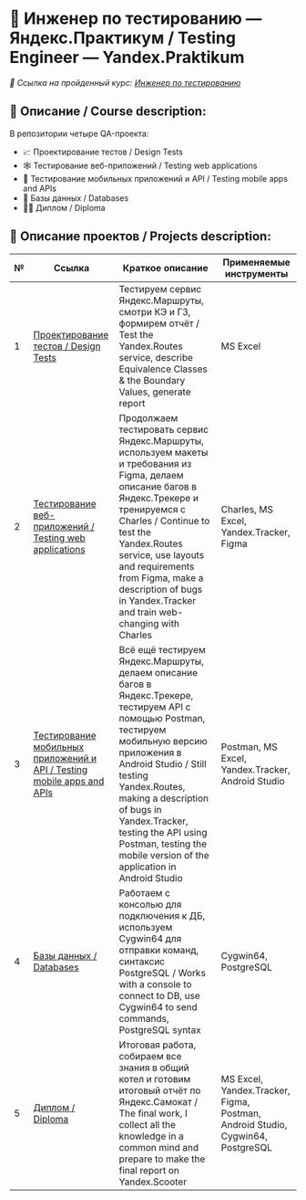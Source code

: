 # :mag_right: Инженер по тестированию — Яндекс.Практикум / Testing Engineer — Yandex.Praktikum

*:bookmark: Ссылка на пройденный курс:  [Инженер по тестированию](https://practicum.yandex.ru/qa-engineer/)*

## :page_facing_up: Описание / Сourse description:
В репозитории четыре QA-проекта: 
- :chart_with_upwards_trend: Проектирование тестов / Design Tests
- :spider_web: Тестирование веб-приложений / Testing web applications
- :iphone: Тестирование мобильных приложений и API / Testing mobile apps and APIs
- :floppy_disk: Базы данных / Databases
- :man_technologist: Диплом / Diploma

## :page_with_curl: Описание проектов / Projects description:
|        №      | Ссылка            | Краткое описание                                                 | Применяемые инструменты | 
|---------------|-------------------|------------------------------------------------------------------|-------------------------|
|1              |[Проектирование тестов / Design Tests](https://github.com/AlexTLG/Yandex.Praktikum.QA/tree/main/%D0%9F%D1%80%D0%BE%D0%B5%D0%BA%D1%82%D0%B8%D1%80%D0%BE%D0%B2%D0%B0%D0%BD%D0%B8%D0%B5%20%D1%82%D0%B5%D1%81%D1%82%D0%BE%D0%B2)| Тестируем сервис Яндекс.Маршруты, смотри КЭ и ГЗ, формирем отчёт / Test the Yandex.Routes service, describe Equivalence Classes & the Boundary Values, generate report |MS Excel| 
|2              |[Тестирование веб-приложений / Testing web applications](https://github.com/AlexTLG/Yandex.Praktikum.QA/tree/main/%D0%A2%D0%B5%D1%81%D1%82%D0%B8%D1%80%D0%BE%D0%B2%D0%B0%D0%BD%D0%B8%D0%B5%20%D0%B2%D0%B5%D0%B1-%D0%BF%D1%80%D0%B8%D0%BB%D0%BE%D0%B6%D0%B5%D0%BD%D0%B8%D0%B9)| Продолжаем тестировать сервис Яндекс.Маршруты, используем макеты и требования из Figma, делаем описание багов в Яндекс.Трекере и тренируемся с Charles / Continue to test the Yandex.Routes service, use layouts and requirements from Figma, make a description of bugs in Yandex.Tracker and train web-changing with Charles |Charles, MS Excel, Yandex.Tracker, Figma|
|3              |[Тестирование мобильных приложений и API / Testing mobile apps and APIs](https://github.com/AlexTLG/Yandex.Praktikum.QA/tree/main/%D0%A2%D0%B5%D1%81%D1%82%D0%B8%D1%80%D0%BE%D0%B2%D0%B0%D0%BD%D0%B8%D0%B5%20%D0%BC%D0%BE%D0%B1%D0%B8%D0%BB%D1%8C%D0%BD%D1%8B%D1%85%20%D0%BF%D1%80%D0%B8%D0%BB%D0%BE%D0%B6%D0%B5%D0%BD%D0%B8%D0%B9%20%D0%B8%20API)| Всё ещё тестируем Яндекс.Маршруты, делаем описание багов в Яндекc.Трекере, тестируем API с помощью Postman, тестируем мобильную версию приложения в Android Studio / Still testing Yandex.Routes, making a description of bugs in Yandex.Tracker, testing the API using Postman, testing the mobile version of the application in Android Studio |Postman, MS Excel, Yandex.Tracker, Android Studio|
|4              |[Базы данных / Databases](https://github.com/AlexTLG/Yandex.Praktikum.QA/tree/main/%D0%91%D0%B0%D0%B7%D1%8B%20%D0%B4%D0%B0%D0%BD%D0%BD%D1%8B%D1%85)| Работаем с консолью для подключения к ДБ, используем Cygwin64 для отправки команд, синтаксис PostgreSQL / Works with a console to connect to DB, use Cygwin64 to send commands, PostgreSQL syntax |Cygwin64, PostgreSQL|
|5              |[Диплом / Diploma](https://github.com/AlexTLG/Yandex.Praktikum.QA/tree/main/%D0%94%D0%B8%D0%BF%D0%BB%D0%BE%D0%BC)| Итоговая работа, собираем все знания в общий котел и готовим итоговый отчёт по Яндекс.Самокат / The final work, I collect all the knowledge in a common mind and prepare to make the final report on Yandex.Scooter|MS Excel, Yandex.Tracker, Figma, Postman, Android Studio, Cygwin64, PostgreSQL|
